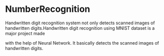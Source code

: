 # NumberRecognition
Handwritten digit recognition system not only detects
scanned images of handwritten digits.Handwritten digit
recognition using MNIST dataset is a major project made

with the help of Neural Network. It basically detects
the scanned images of handwritten digits.

